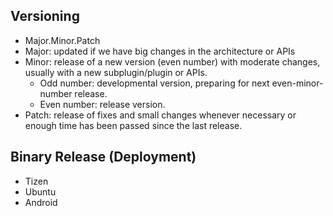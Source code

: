 ## Versioning

- Major.Minor.Patch
- Major: updated if we have big changes in the architecture or APIs
- Minor: release of a new version (even number) with moderate changes, usually with a new subplugin/plugin or APIs.
    - Odd number: developmental version, preparing for next even-minor-number release.
    - Even number: release version.
- Patch: release of fixes and small changes whenever necessary or enough time has been passed since the last release.

## Binary Release (Deployment)

- Tizen
- Ubuntu
- Android
